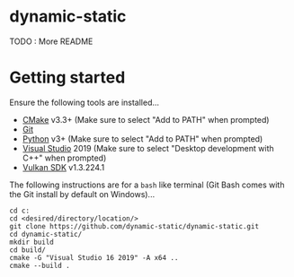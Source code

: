 
# dynamic-static

TODO : More README

# Getting started

Ensure the following tools are installed...
 - [CMake](https://cmake.org/download/) v3.3+ (Make sure to select "Add to PATH" when prompted)
 - [Git](https://git-scm.com/)
 - [Python](https://www.python.org/downloads/) v3+ (Make sure to select "Add to PATH" when prompted)
 - [Visual Studio](https://visualstudio.microsoft.com/vs/community/) 2019 (Make sure to select "Desktop development with C++" when prompted)
 - [Vulkan SDK](https://vulkan.lunarg.com/sdk/home) v1.3.224.1

The following instructions are for a  `bash` like terminal (Git Bash comes with the Git install by default on Windows)...
```
cd c:
cd <desired/directory/location/>
git clone https://github.com/dynamic-static/dynamic-static.git
cd dynamic-static/
mkdir build
cd build/
cmake -G "Visual Studio 16 2019" -A x64 ..
cmake --build .
```

